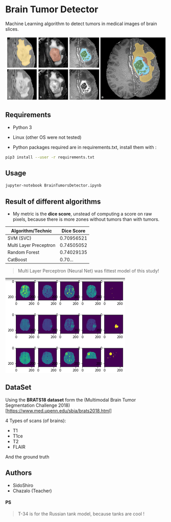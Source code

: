 # Brain Tumor Detector

Machine Learning algorithm to detect tumors in medical images of brain slices.

![Brain tumors](img/tumors.png)

## Requirements

* Python 3
* Linux (other OS were not tested)

* Python packages required are in requirements.txt, install them with :

```sh
pip3 install --user -r requirements.txt
```

## Usage

```sh
jupyter-notebook BrainTumorsDetector.ipynb 
```

## Result of different algorithms

* My metric is the **dice score**, unstead of computing a score on raw pixels, because there is more zones without
    tumors than with tumors.

| Algorithm/Technic      | Dice Score |
|------------------------|------------|
| SVM (SVC)              | 0.70956521 |
| Multi Layer Preceptron | 0.74505052 |
| Random Forest          | 0.74029135 |
| CatBoost               | 0.70...    |

> Multi Layer Perceptron (Neural Net) was fittest model of this study!

![The 4 scans, and the predicted zones of tumors](img/results1.png)

## DataSet

Using the **BRATS18 dataset** form the (Multimodal Brain Tumor Segmentation Challenge 2018)[https://www.med.upenn.edu/sbia/brats2018.html]

4 Types of scans (of brains):
* T1
* T1ce
* T2
* FLAIR

And the ground truth

## Authors

* SidoShiro
* Chazalo (Teacher)

#### PS

> T-34 is for the Russian tank model, because tanks are cool !

